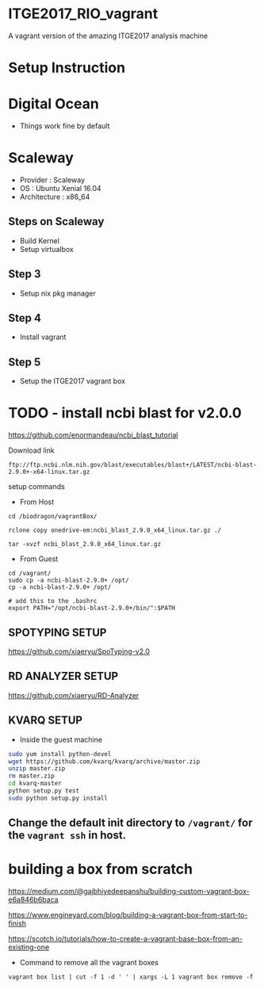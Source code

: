 # ITGE2017_RIO_vagrant
A vagrant version of the amazing ITGE2017 analysis machine




# Setup Instruction

# Digital Ocean
- Things work fine by default

# Scaleway
- Provider : Scaleway
- OS : Ubuntu Xenial 16.04 
- Architecture : x86_64

## Steps on Scaleway
- Build Kernel
- Setup virtualbox

## Step 3
- Setup nix pkg manager

## Step 4
- Install vagrant 

## Step 5
- Setup the ITGE2017 vagrant box




# TODO  - install ncbi blast for v2.0.0

https://github.com/enormandeau/ncbi_blast_tutorial

Download link
```
ftp://ftp.ncbi.nlm.nih.gov/blast/executables/blast+/LATEST/ncbi-blast-2.9.0+-x64-linux.tar.gz
```

setup commands

- From Host
```
cd /biodragon/vagrantBox/

rclone copy onedrive-em:ncbi_blast_2.9.0_x64_linux.tar.gz ./

tar -xvzf ncbi_blast_2.9.0_x64_linux.tar.gz 

```
- From Guest

```
cd /vagrant/
sudo cp -a ncbi-blast-2.9.0+ /opt/
cp -a ncbi-blast-2.9.0+ /opt/

# add this to the .bashrc
export PATH="/opt/ncbi-blast-2.9.0+/bin/":$PATH

```
## SPOTYPING SETUP


https://github.com/xiaeryu/SpoTyping-v2.0

## RD ANALYZER SETUP

https://github.com/xiaeryu/RD-Analyzer


## KVARQ SETUP

- Inside the guest machine 

```sh
sudo yum install python-devel 
wget https://github.com/kvarq/kvarq/archive/master.zip
unzip master.zip
rm master.zip
cd kvarq-master
python setup.py test
sudo python setup.py install

```

## Change the default init directory to `/vagrant/` for the `vagrant ssh` in host.



# building a box from scratch
https://medium.com/@gajbhiyedeepanshu/building-custom-vagrant-box-e6a846b6baca

https://www.engineyard.com/blog/building-a-vagrant-box-from-start-to-finish

https://scotch.io/tutorials/how-to-create-a-vagrant-base-box-from-an-existing-one


- Command to remove all the vagrant boxes 

```
vagrant box list | cut -f 1 -d ' ' | xargs -L 1 vagrant box remove -f

```
